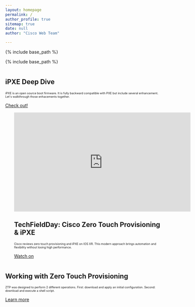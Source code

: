 ```yaml
---
layout: homepage
permalink: /
author_profile: true
sitemap: true
date: null
author: "Cisco Web Team"

---
```


{% include base_path %}


{% include base_path %}

<div class="feature__wrapper">
    <div class="feature__item--right">
      <div class="archive__item">
          <div class="archive__item-teaser center" style="display: block; margin-left: auto; margin-right: auto;">
            <img src="{{ base_path }}/images/lp/ipxe.png" alt="" />
          </div>
        <div class="archive__item-body">
            <h2 class="archive__item-title">iPXE Deep Dive</h2>
            <div class="archive__item-excerpt" style="font-size: 0.65em;">
              <p>iPXE is an open source boot firmware.  It is fully backward compatible with PXE but include 
              several enhancement. Let's walkthrough those enhacements together.</p>
            </div>
            <p><a href="{{ base_path }}/tutorials/2016-07-27-ipxe-deep-dive/" 
                  class="btn ">Check out!</a></p>
        </div>
      </div>
    </div>
</div>


<div class="feature__wrapper">    
<div class="feature__item--left">
      <div class="archive__item" style="margin-left: 2em;">
          <div class="archive__item-teaser center" style="display: block; margin-left: auto; margin-right: auto;">
              <iframe width="560" height="315" src="https://www.youtube.com/embed/XdTGv3iKr9M"
               frameborder="0" allowfullscreen></iframe>
          </div>
        <div class="archive__item-body">
            <h2 class="archive__item-title"><a href="https://www.youtube.com/watch?v=XdTGv3iKr9M"></a>TechFieldDay: 
            Cisco Zero Touch Provisioning & iPXE</h2>
            <div class="archive__item-excerpt" style="font-size: 0.65em;">
            <p> Cisco reviews zero touch provisioning and iPXE on IOS XR. This modern approach
             brings automation and flexibility without losing high performance.</p>
            </div>
          <p><a href="https://www.youtube.com/watch?v=XdTGv3iKr9M" class="btn btn--large">Watch on
          <i class="fa fa-youtube" aria-hidden="true"></i>
          </a></p>
        </div>
      </div>
</div>
</div>


<div class="feature__wrapper">
    <div class="feature__item--right">
      <div class="archive__item">
          <div class="archive__item-teaser center" style="display: block; margin-left: auto; margin-right: auto;">
            <img src="{{ base_path }}/images/lp/ztp-flow.png" alt="" />
          </div>
        <div class="archive__item-body">
            <h2 class="archive__item-title">Working with Zero Touch Provisioning</h2>
            <div class="archive__item-excerpt" style="font-size: 0.65em;">
              <p>ZTP was designed to perform 2 different operations. First: download and apply an initial configuration.
                 Second: download and execute a shell script.</p>
            </div>
            <p><a href="{{ base_path }}/tutorials//2016-08-26-working-with-ztp/" 
                  class="btn ">Learn more</a></p>
        </div>
      </div>
    </div>
</div>
